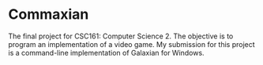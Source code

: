 # Commaxian
The final project for CSC161: Computer Science 2. The objective is to program an implementation of a video game. My submission for this project is a command-line implementation of Galaxian for Windows.
